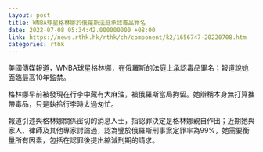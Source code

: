 ```yaml
---
layout: post
title: WNBA球星格林娜於俄羅斯法庭承認毒品罪名
date: 2022-07-08 05:34:42.000000000 +08:00
link: https://news.rthk.hk/rthk/ch/component/k2/1656747-20220708.htm
categories: rthk
---
```


美國傳媒報道，WNBA球星格林娜，在俄羅斯的法庭上承認毒品罪名；報道說她面臨最高10年監禁。

格林娜早前被發現在行李中藏有大麻油，被俄羅斯當局拘留。她辯稱本身無打算攜帶毒品，只是執拾行李時太過匆忙。

報道引述與格林娜關係密切的消息人士，指認罪決定是格林娜親自作出；近期她與家人、律師及其他專家討論過，認為鑒於俄羅斯刑事案定罪率為99%，她需要衡量所有因素，包括在認罪後提出縮減刑期的請求。
